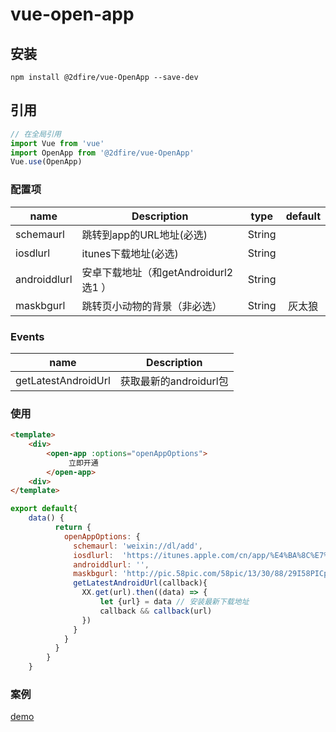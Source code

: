 # vue-open-app

## 安装

```JS
npm install @2dfire/vue-OpenApp --save-dev
```

## 引用

``` javascript
// 在全局引用
import Vue from 'vue'
import OpenApp from '@2dfire/vue-OpenApp'
Vue.use(OpenApp)
```

### 配置项

|    name    |    Description   |   type   |default|
| -----------------  | ---------------- | :--------: | :----------: |
| schemaurl     | 跳转到app的URL地址(必选) |String|
| iosdlurl        | itunes下载地址(必选) |String |
| androiddlurl        | 安卓下载地址（和getAndroidurl2选1 ） |String |
| maskbgurl        | 跳转页小动物的背景（非必选） |String | 灰太狼


### Events

| name | Description   |
| :--------:   | -----  |
|   getLatestAndroidUrl     |  获取最新的androidurl包

### 使用

```html
<template>
    <div>
        <open-app :options="openAppOptions">
             立即开通
        </open-app>
    <div>
</template>
```

```javascript
export default{
    data() {
          return {
            openAppOptions: {
              schemaurl: 'weixin://dl/add',
              iosdlurl:  'https://itunes.apple.com/cn/app/%E4%BA%8C%E7%BB%B4%E7%81%AB%E6%8E%8C%E6%9F%9C/id900873713?mt=8',
              androiddlurl: '',
              maskbgurl: 'http://pic.58pic.com/58pic/13/30/88/29I58PICpKz_1024.jpg',
              getLatestAndroidUrl(callback){
                XX.get(url).then((data) => {
                    let {url} = data // 安装最新下载地址
                    callback && callback(url)
                })
              }
            }
          }
        }
    }
```

### 案例
[demo](http://git.2dfire-inc.com/static/static-hercules/tree/master/src/loan/views/LoanApply.vue)
